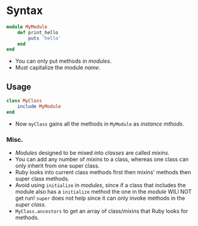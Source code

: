 # Syntax
```ruby
module MyModule
	def print_hello
		puts 'hello'
	end
end
```

- You can only put methods in *modules*.
- Must capitalize the module *name*.

## Usage
```ruby
class MyClass
	include MyModule
end
```

- Now `myClass` gains all the methods in `MyModule` as *instance mthods*.

### Misc.
- *Modules* designed to be mixed into *classes* are called *mixins*.
- You can add any number of *mixins* to a class, whereas one class can only inherit from one super class.
- Ruby looks into current class methods first then mixins' methods then super class methods.
- Avoid using `initialize` in *modules*, since if a class that includes the module also has a `initialize` method the one in the *module* WILl NOT get run! `super` does not help since it can only invoke methods in the *super class*.
- `MyClass.ancestors` to get an array of class/mixins that Ruby looks for methods.
